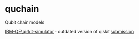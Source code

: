 # quchain
Qubit chain models

[IBM-QE\qiskit-simulator](https://github.com/qubeat/quchain/tree/master/IBM-QE/qiskit-simulator) - outdated version 
of qiskit [submission](https://github.com/qubeat/qiskit-tutorials/tree/master/community/awards/teach_me_qiskit_2018/state_distribution_in_qubit_chains)
